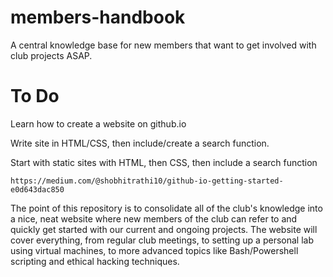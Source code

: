 # members-handbook
A central knowledge base for new members that want to get involved with club projects ASAP.

# To Do

Learn how to create a website on github.io

Write site in HTML/CSS, then include/create a search function.

Start with static sites with HTML, then CSS, then include a search function

```
https://medium.com/@shobhitrathi10/github-io-getting-started-e0d643dac850
```
The point of this repository is to consolidate all of the club's knowledge into a nice, neat website where new members of the club can refer to and quickly get started with our current and ongoing projects. The website will cover everything, from regular club meetings, to setting up a personal lab using virtual machines, to more advanced topics like Bash/Powershell scripting and ethical hacking techniques.
